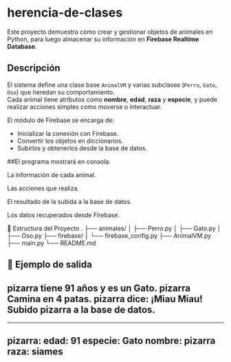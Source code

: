 # herencia-de-clases

Este proyecto demuestra cómo crear y gestionar objetos de animales en Python, para luego almacenar su información en **Firebase Realtime Database**.

##  Descripción

El sistema define una clase base `AnimalVM` y varias subclases (`Perro`, `Gato`, `Oso`) que heredan su comportamiento.  
Cada animal tiene atributos como **nombre**, **edad**, **raza** y **especie**, y puede realizar acciones simples como moverse o interactuar.

El módulo de Firebase se encarga de:
- Inicializar la conexión con Firebase.
- Convertir los objetos en diccionarios.
- Subirlos y obtenerlos desde la base de datos.

##El programa mostrará en consola:

La información de cada animal.

Las acciones que realiza.

El resultado de la subida a la base de datos.

Los datos recuperados desde Firebase.

📂 Estructura del Proyecto
.
├── animales/
│   ├── Perro.py
│   ├── Gato.py
│   ├── Oso.py
├── firebase/
│   └── firebase_config.py
├── AnimalVM.py
├── main.py
└── README.md

🧠 Ejemplo de salida
----------------------------------------
pizarra tiene 91 años y es un Gato.
pizarra Camina en 4 patas.
pizarra dice: ¡Miau Miau!
Subido pizarra  a la base de datos.
----------------------------------------
----------------------------------------
pizarra:
   edad: 91
   especie: Gato
   nombre: pizarra
   raza: siames
----------------------------------------
